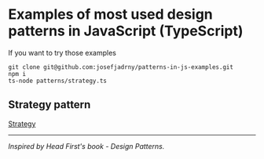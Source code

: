 # Examples of most used design patterns in JavaScript (TypeScript)
If you want to try those examples
```
git clone git@github.com:josefjadrny/patterns-in-js-examples.git
npm i
ts-node patterns/strategy.ts
```

## Strategy pattern
[Strategy](https://github.com/josefjadrny/patterns-in-js-examples/blob/master/patterns/strategy.ts)

---
*Inspired by Head First's book - Design Patterns.*